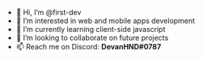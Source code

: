 - 👋 Hi, I’m @first-dev
- 👀 I’m interested in web and mobile apps development
- 🌱 I’m currently learning client-side javascript
- 💞️ I’m looking to collaborate on future projects
- 📫 Reach me on Discord: **DevanHND#0787**

<!---
first-dev/first-dev is a ✨ special ✨ repository because its `README.md` (this file) appears on your GitHub profile.
You can click the Preview link to take a look at your changes.
--->
